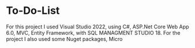 # To-Do-List

For this project I used Visual Studio 2022,  using C#, ASP.Net Core Web App 6.0, MVC,  Entity Framework, with SQL MANAGMENT STUDIO 18. For the project I also used some Nuget packages, Micro

